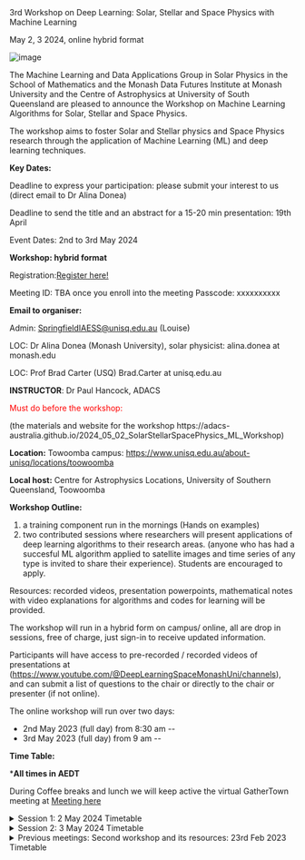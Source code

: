 <!DOCTYPE html>
<html>
<head>
 3rd Workshop on Deep Learning: Solar, Stellar and Space Physics with Machine Learning <p>
May 2, 3 2024, online hybrid format	
</head>
<body>

![image](https://github.com/adonea/Third-workshop-on-Artificial-Intelligence-for-Space-Science-Research/blob/main/Logo_MDFI_MON_USQ.jpeg)

The Machine Learning and Data Applications Group in Solar Physics in  the School of Mathematics and the Monash Data Futures Institute at Monash University and the Centre of Astrophysics at University of South Queensland are pleased to announce the Workshop on Machine Learning Algorithms for Solar, Stellar and Space Physics.

The workshop aims to foster Solar and Stellar physics and Space Physics research through the application of Machine Learning (ML) and deep learning techniques.

**Key Dates:**

Deadline to express your participation: please submit your interest to us  (direct email to Dr Alina Donea)


Deadline to send the title and an abstract for a 15-20 min presentation: 19th April

Event Dates: 2nd to 3rd May 2024

**Workshop: hybrid format**


Registration:<a href="https://forms.office.com/Pages/ResponsePage.aspx?id=k_v7fbYZhUmsflAaN5OEVqSZBOqqhuFJg2Fzr60CZalUN0FBOUJWU1VXT0tHTUVVVkhMNklBVE9COC4u">Register here!</a>

Meeting ID: TBA once you enroll into the meeting
Passcode: xxxxxxxxxx

**Email to organiser:**	

Admin: SpringfieldIAESS@unisq.edu.au (Louise)

LOC: Dr Alina Donea (Monash University), solar physicist: alina.donea at monash.edu

LOC: Prof Brad Carter (USQ) Brad.Carter at unisq.edu.au

**INSTRUCTOR**: Dr Paul Hancock, ADACS

<body><p style="color:red;">Must do before the workshop:</p></body>
(the materials and website for the workshop 
https://adacs-australia.github.io/2024_05_02_SolarStellarSpacePhysics_ML_Workshop)

**Location:** Towoomba  campus:  https://www.unisq.edu.au/about-unisq/locations/toowoomba

**Local host:** Centre for Astrophysics Locations, University of Southern Queensland, Toowoomba



**Workshop Outline:**
1) a training component run in the mornings (Hands on examples)
2) two contributed sessions where researchers will present applications of deep learning algorithms to their research areas. (anyone who has had a succesful ML algorithm applied to satellite images and time series of any type is invited to share their experience). Students are encouraged to apply.
  
Resources: recorded videos, presentation powerpoints, mathematical notes with video explanations for algorithms and codes for learning will be provided. 


The workshop will run in a hybrid form on campus/ online, all are drop in sessions, free of charge, just sign-in to receive updated information.

 Participants will have access to pre-recorded / recorded videos of presentations  at (https://www.youtube.com/@DeepLearningSpaceMonashUni/channels), and can submit a list of questions to the chair or directly to the chair or presenter (if not online).

The online workshop will run over two days: 
	<div>
  <ul>
    <li>2nd May 2023  (full day) from 8:30 am --</li>
    <li>3rd May 2023  (full day) from 9 am --</li>
  </ul>
</div>
	


**Time Table:**

*<strong>All times in AEDT</strong>

During Coffee breaks and lunch we will keep active the virtual GatherTown meeting at <a href="https://app.gather.town/invite?token=33FlcxEXR1GvgbRTlWEI"> Meeting here </a>

<details><summary>Session 1: 2 May 2024 Timetable</summary>
<p>


<table id="table69225">
  <thead>
    <tr>
      <th style="text-align: center;" id="table69225r1c1">
        Time
      </th>
      <th style="text-align: center;" id="table69225r1c2">
        Presenter
      </th>
      <th style="text-align: center;" id="table69225r1c3">
        Title
      </th>
      <th style="text-align: center;" id="table69225r1c4">
        Recorded session link
      </th>
      <th style="text-align: center;" id="table69225r1c5">
        Repos, Githubs
      </th>
    </tr>
  </thead>
  <tbody>
    <tr>
      <td style="text-align: center;" headers="table69225r1c1">
        9:00 a.m.
      </td>
      <td style="text-align: center;" headers="table69225r1c2">
       Prof. Brad Carter
      </td>
      <td style="text-align: center;" headers="table69225r1c3">
        Welcome to UniSQ, overview of relevant UniSQ research, feature of AI at USQueensland  <br><em></em>
      </td>
      <td style="text-align: center;" headers="table69225r1c4">
        Centre of Astrophysics, USQ
      </td>
      <td style="text-align: center;" headers="table69225r1c5">
       general
      </td>
    </tr>	  	 
  <tr>
      <td style="text-align: center;" headers="table69225r1c1">
        9:15 a.m. - 12:15 noon, with coffee break 10:30ish (Morning tea supplied, coffee is amazing))
      </td>
      <td style="text-align: center;" headers="table69225r1c2">
       <a href="https://staffportal.curtin.edu.au/staff/profile/view/paul-hancock-023877e7/">Dr Paul Hancock</a> , Curtin Univ,, ADACS <br><em>Institute</em>
      </td>
      <td style="text-align: center;" headers="table69225r1c3">
        WORKSHOP 1: Training for feature detection algorithms, imaged based analysis<P>
Introduce expert systems as the "simplest" AI.<P>
Use seismic data (time/distance plots) and the task of identifying ripples as an example of how we can move from human to computer identification.<P>
Investigate some of the features that humans look for in the images, which of these are "signal" and which are "noise".<P>
Discuss the difference between detection and characterisation.<P>
Create an algorithm (or modify existing one) which will help determine the SNR or similar metric for the data set.<P>
Build a "ripple detector" using our algorithm and apply it to images.<P>
This lesson will use Jupyter notebooks on people's local machines so they have something to take away after the event.<P>
      </td>
      <td style="text-align: center;" headers="table69225r1c4">
        <a href="https://www.youtube.com/@DeepLearningSpaceMonashUni/channels">TB released on Youtube</a> and 
	      <a href="https://adacs-australia.github.io/2024_05_02_SolarStellarSpacePhysics_ML_Workshop"> Materials and website </a>
      </td>
      <td style="text-align: center;" headers="table69225r1c5">
       workshop  
      </td>
    </tr>
    <tr>
      <td style="text-align: center;" headers="table69225r1c1">
        12:00-1:00 p.m.  
      </td>
      <td style="text-align: center;" headers="table69225r1c2">
       Lunch supplied<br><em>Toowoomba Campus</em>
      </td>
      <td style="text-align: center;" headers="table69225r1c3">
       -- 
      </td>
      <td style="text-align: center;" headers="table69225r1c4">
        --
      </td>
      <td style="text-align: center;" headers="table69225r1c5">
       lunch
      </td>
    </tr>
    <tr>
      <td style="text-align: center;" headers="table69225r1c1">
        1:00-1:30 p.m. 
      </td>
      <td style="text-align: center;" headers="table69225r1c2">
       Dr Mark Cheung<br><em>CSIRO Australia</em> 
      </td>
      <td style="text-align: center;" headers="table69225r1c3">
       Applications of ML in Heliophysics
      </td>
      <td style="text-align: center;" headers="table69225r1c4">
        <a href="https://www.youtube.com/@DeepLearningSpaceMonashUni/channels">TB Youtubed</a> 
      </td>
      <td style="text-align: center;" headers="table69225r1c5">
       talk
      </td>
    </tr>	 
   <tr>
      <td style="text-align: center;" headers="table69225r1c1">
        1:30-2:00 p.m. 
      </td>
      <td style="text-align: center;" headers="table69225r1c2">
       Dr Mahsa Salehi<br><em>Department of Data Science and Artificial Intelligence, Monash University, Melbourne, VIC, Australia</em>
      </td>
      <td style="text-align: center;" headers="table69225r1c3">
        Improving position encoding of transformers for multivariate time series classification
      </td>
      <td style="text-align: center;" headers="table69225r1c4">
        <a href="https://www.youtube.com/@DeepLearningSpaceMonashUni/channels">TB Youtubed</a> 
      </td>
      <td style="text-align: center;" headers="table69225r1c5">
       talk
      </td>
    </tr>
    <tr>
      <td style="text-align: center;" headers="table69225r1c1">
        2:00-2:30 
      </td>
      <td style="text-align: center;" headers="table69225r1c2">
       Prof. Shravan Hanasoge, Faculty Member at the Tata Institute of Fundamental Research
Tata Institute of Fundamental Research, Mumbai 
  </td>
      <td style="text-align: center;" headers="table69225r1c3">
        Stellar and Solar convection
      </td>
      <td style="text-align: center;" headers="table69225r1c4">
        ...
      </td>
      <td style="text-align: center;" headers="table69225r1c5">
       talk
      </td>
    </tr>  
	  <tr>
      <td style="text-align: center;" headers="table69225r1c1">
        2:30-3:00 
      </td>
      <td style="text-align: center;" headers="table69225r1c2">
       coffee/tea  time and questions
  </td>
      <td style="text-align: center;" headers="table69225r1c3">
       ...
      </td>
      <td style="text-align: center;" headers="table69225r1c4">
        ...
      </td>
      <td style="text-align: center;" headers="table69225r1c5">
       ...
      </td>
    </tr> 
	  
  <tr>
      <td style="text-align: center;" headers="table69225r1c1">
        3:00-3:30 
      </td>
      <td style="text-align: center;" headers="table69225r1c2">
       Dr. Dan Marrable, Lead Data Scientist, Curtin Institute for Data Science
  </td>
      <td style="text-align: center;" headers="table69225r1c3">
        Overview of AI/ML applications used at CIDS
      </td>
      <td style="text-align: center;" headers="table69225r1c4">
        ...
      </td>
      <td style="text-align: center;" headers="table69225r1c5">
       talk
      </td>
    </tr>  
	  <tr style="text-align: center;">
      <td headers="table69225r1c1">
        3:30-4:00 p.m. 
      </td>
      <td headers="table69225r1c2">
        Dr. Siddharth Dhanpal <P>
		Tata Institute of Fundamental Research
      </td>
      <td headers="table69225r1c3">
        Asteroseismology of red giants using deep learning 
      </td>
      <td headers="table69225r1c4">
        Youtube
      </td>
      <td headers="table69225r1c5">
	     <a href="https://github.com/merceavanessa/sunquakes">github link</a> 
      </td>
    </tr>
    <tr>
      <td style="text-align: center;" headers="table69225r1c1">
        4:00-4:30 (30 min)
      </td>
      <td style="text-align: center;" headers="table69225r1c2">
       Prof. Matthew Graham, Research Professor of Astronomy at the California Institute of Technology and the Project Scientist for the Zwicky Transient Facility (ZTF)
  </td>
      <td style="text-align: center;" headers="table69225r1c3">
       ...
      </td>
      <td style="text-align: center;" headers="table69225r1c4">
        ...
      </td>
      <td style="text-align: center;" headers="table69225r1c5">
       talk
      </td>
    </tr>
	  
  </tbody>
</table>
<p>
  *<strong>All times in AEDT</strong>
</p>

</p>
</details>

	
<details><summary>Session 2: 3 May 2024 Timetable</summary>
<p>


<table id="table69225">
  <thead>
    <tr>
      <td style="text-align: center;" headers="table69225r1c1">
        9:00-9:20 a.m. 
      </td>
      <td style="text-align: center;" headers="table69225r1c2">
       <a href="https://christopher-lindsay.github.io/"> Christopher Lindsay</a> <br><em>Yale University, USA</em>
      </td>
      <td style="text-align: center;" headers="table69225r1c3">
        Detecting Solar Flares in Sun-as-a-Star Observations with Convolutional Neural Networks
      </td>
      <td style="text-align: center;" headers="table69225r1c4">
        <a href="https://www.youtube.com/@DeepLearningSpaceMonashUni/channels">TB Youtubed</a> 
      </td>
      <td style="text-align: center;" headers="table69225r1c5">
       talk
      </td>
    </tr>
<tr>
      <td style="text-align: center;" headers="table69225r1c1">
        9:20-9:40 a.m. 
      </td>
      <td style="text-align: center;" headers="table69225r1c2">
       Dr. Amr Hamada <br><em>National Solar Observatory, USA</em>
      </td>
      <td style="text-align: center;" headers="table69225r1c3">
        Improving Far-Side Solar Active Region Detection: A Deep Learning Approach
      </td>
      <td style="text-align: center;" headers="table69225r1c4">
        <a href="https://www.youtube.com/@DeepLearningSpaceMonashUni/channels">TB Youtubed</a> 
      </td>
      <td style="text-align: center;" headers="table69225r1c5">
       talk
      </td>
    </tr>
<tr>
      <td style="text-align: center;" headers="table69225r1c1">
        9:40-10:00 a.m. 
      </td>
      <td style="text-align: center;" headers="table69225r1c2">
       Dr Mitch Creelman <br><em>National Solar Observatory, USA</em>
      </td>
      <td style="text-align: center;" headers="table69225r1c3">
	      Implementation of Discriminator Neural Networks for QAQC, Operational Implementations of AI at NISPDC
      </td>
      <td style="text-align: center;" headers="table69225r1c4">
        <a href="https://www.youtube.com/@DeepLearningSpaceMonashUni/channels">TB Youtubed</a> 
      </td>
      <td style="text-align: center;" headers="table69225r1c5">
       talk
      </td>
    </tr>
  </thead>
  <tbody>
	  <tr>
      <td style="text-align: center;" headers="table69225r1c1">
        10:10 a.m. - 1:00 p.m. (coffee break is most likely 11:10 am, supplied)
      </td>
      <td style="text-align: center;" headers="table69225r1c2">
       <a href="https://staffportal.curtin.edu.au/staff/profile/view/paul-hancock-023877e7/"> Dr Paul Hancock</a>, Curtin Univ,, ADACS <br><em>Institute</em>
      </td>
      <td style="text-align: center;" headers="table69225r1c3">
       Workshop 2: Time series forcasting with ML(P)
	      Introduce time series data and what challenges are different from other types of data<P>
The workshop will focus on predicting Sun spot numbers using historical data<P>
hands on experience with something relevant to the learner's field<P>
simple enough to get results in the 3hr slot, but with enough detail that people can apply the lessons learned to their own data.<P>
Explore various methods for prediction, validation, measuring error, and tuning models.<P>
We will use scikit learn as the library, but the methods and techniques that we explore are available / applicable to other ML libraries.<P>
This lesson will also use Jupyter notebooks.<P>
      </td>
      <td style="text-align: center;" headers="table69225r1c4">
        <a href="https://www.youtube.com/@DeepLearningSpaceMonashUni/channels">Youtube</a> 
      </td>
      <td style="text-align: center;" headers="table69225r1c5">
       workshop
      </td>
    </tr>
<tr>
      <td style="text-align: center;" headers="table69225r1c1">
        1:00 p.m. - 2 p.m.
      </td>
      <td style="text-align: center;" headers="table69225r1c2">
       lunch supplied
      </td>
      <td style="text-align: center;" headers="table69225r1c3">
       --
      </td>
      <td style="text-align: center;" headers="table69225r1c4">
        --
      </td>
      <td style="text-align: center;" headers="table69225r1c5">
       meet virtually 
      </td>
    </tr>	  
   <tr>
      <td style="text-align: center;" headers="table69225r1c1">
        2:00 p.m. - 2:30 p.m.
      </td>
      <td style="text-align: center;" headers="table69225r1c2">
      Dr Prasad Mani 
      </td>
      <td style="text-align: center;" headers="table69225r1c3">
     Magnetic field in the Sun emerges unaffected by large-scale surface flows 
      </td>
      <td style="text-align: center;" headers="table69225r1c4">
        Using deep-learning, we are able to peer through individual, highly noisy, flow images around magnetic regions in the Sun. Convolution neural networks improved S/N threshold in these images by a factor of  √2. 
      </td>
      <td style="text-align: center;" headers="table69225r1c5">
       group
      </td>
    </tr>
    <tr>
      <td style="text-align: center;" headers="table69225r1c1">
        2:30 p.m. - 2:50 p.m.
      </td>
      <td style="text-align: center;" headers="table69225r1c2">
      Mr Angel Martinez Cifuentes, Monash Univ
      </td>
      <td style="text-align: center;" headers="table69225r1c3">
      Sunquakes in the Sun (useful information when searching for staquakes)
      </td>
      <td style="text-align: center;" headers="table69225r1c4">
       <a href="https://www.youtube.com/@DeepLearningSpaceMonashUni/channels">Youtube</a>  
      </td>
      <td style="text-align: center;" headers="table69225r1c5">
       talks
      </td>
    </tr>
	<tr>
      <td style="text-align: center;" headers="table69225r1c1">
        2:50 p.m. - 3:05 p.m.
      </td>
      <td style="text-align: center;" headers="table69225r1c2">
      Dr Belinda Nicholson, USQ 
      </td>
      <td style="text-align: center;" headers="table69225r1c3">
      Stars and 
      </td>
      <td style="text-align: center;" headers="table69225r1c4">
       <a href="https://www.youtube.com/@DeepLearningSpaceMonashUni/channels">Youtube</a>  
      </td>
      <td style="text-align: center;" headers="table69225r1c5">
       talks
      </td>
    </tr>
	  <tr style="text-align: center;">
      <td headers="table69225r1c1">
        3:05-3:25 p.m. 
      </td>
      <td headers="table69225r1c2">
        Matthew G Lennard, Sheffield University 
      </td>
      <td headers="table69225r1c3">
        Seeking plasma flow structures in emerging active regions with machine learning
      </td>
      <td headers="table69225r1c4">
        Youtube
      </td>
      <td headers="table69225r1c5">
	     <a href="https://github.com/merceavanessa/sunquakes">github link</a> 
      </td>
    </tr>
	  <tr>
      <td style="text-align: center;" headers="table69225r1c1">
        3:25 p.m. - 3:40 p.m.
      </td>
      <td style="text-align: center;" headers="table69225r1c2">
 Coffee break and Trivia quiz: "Whose research is this?" 
      </td>
      <td style="text-align: center;" headers="table69225r1c3">
      Quiz on general knowledge on stars, sun, discoveries,AI
      </td>
      <td style="text-align: center;" headers="table69225r1c4">
       ...
      </td>
      <td style="text-align: center;" headers="table69225r1c5">
       quiz and win
      </td>
    </tr>  
	  <tr>
      <td style="text-align: center;" headers="table69225r1c1">
        3:40 p.m. - 4 p.m.  closing remarks
      </td>
      <td style="text-align: center;" headers="table69225r1c2">
       Dr Alina Donea 
      </td>
      <td style="text-align: center;" headers="table69225r1c3">
      What is next? More training or networking and collaboration? Australian Resources for AI 
      </td>
      <td style="text-align: center;" headers="table69225r1c4">
       --
      </td>
      <td style="text-align: center;" headers="table69225r1c5">
       talk
      </td>
    </tr>
  </tbody>
</table>
<p>
  *<strong>All times in AEDT</strong>
</p>

</p>
</details>




<details><summary>Previous meetings: Second workshop and its resources:  23rd Feb 2023 Timetable</summary>
<p>


<table id="table69225">
  <thead>
    <tr>
      <th style="text-align: center;" id="table69225r1c1">
        Time
      </th>
      <th style="text-align: center;" id="table69225r1c2">
        Presenter
      </th>
      <th style="text-align: center;" id="table69225r1c3">
        Title
      </th>
      <th style="text-align: center;" id="table69225r1c4">
        Recorded session link
      </th>
      <th style="text-align: center;" id="table69225r1c5">
        Repos, Githubs
      </th>
    </tr>
  </thead>
  <tbody>
    <tr>
      <td style="text-align: center;" headers="table69225r1c1">
        9:00 a.m.
      </td>
      <td style="text-align: center;" headers="table69225r1c2">
        Ivan Milic<br><em>Leibniz Institute for Solar Physics - KIS</em>
      </td>
      <td style="text-align: center;" headers="table69225r1c3">
        Inferring Properties of the Solar Atmosphere From the Spectropolarimetric Observations Using Neural Networks
      </td>
      <td style="text-align: center;" headers="table69225r1c4">
        <a href="https://www.youtube.com/@DeepLearningSpaceMonashUni/channels">Youtube</a> 
      </td>
      <td style="text-align: center;" headers="table69225r1c5">
       talk
      </td>
    </tr>
    <tr style="text-align: center;">
      <td headers="table69225r1c1">
        9:30-10:45 a.m.
      </td>
      <td style="text-align: center;" headers="table69225r1c2">
        Workshop 1 by Ivan Milic
      </td>
      <td headers="table69225r1c3">
        notebooks and slides for DNN inversion lecture at monash ML workshop
      </td>
      <td headers="table69225r1c4">
        <a href="https://github.com/ivanzmilic/monash_workshop"> github link </a>  
      </td>
      <td headers="table69225r1c5">
        <a href="https://github.com/ivanzmilic/monash_workshop"> github link </a>  
      </td>
    </tr>
    <tr style="text-align: center;">
      <td headers="table69225r1c1">
        11:00 a.m. (Melbourne time)
      </td>
      <td style="text-align: center;" headers="table69225r1c2">
        <span style="background-color: #FFFF00"> special guest: Dr. Enrico Camporealle </span><br><em>NSO</em>
      </td> 
      <td headers="table69225r1c3">
        Space Weather and ML Trends 
      </td>
      <td headers="table69225r1c4">
        <a href="https://www.youtube.com/@DeepLearningSpaceMonashUni/channels">Youtube</a> 
      </td>
      <td headers="table69225r1c5">
        abstract
      </td>
    </tr>
    <tr>
      <td style="text-align: center;" headers="table69225r1c1">
        12:00 p.m. 
      </td>
      <td style="text-align: center;" headers="table69225r1c2">
         Workshop 2 by Ana Maria Perea 
      </td>
      <td style="text-align: center;" headers="table69225r1c3">
        PCa_tutorial
      </td>
      <td style="text-align: center;" headers="table69225r1c4">
        talk:<a href="https://github.com/pereaanamaria/PCa_tutorial">Youtube</a> 
      </td>
      <td style="text-align: center;" headers="table69225r1c5">
	      <a href="https://github.com/pereaanamaria/PCa_tutorial">github link</a> 
      </td>
    </tr>
    <tr style="text-align: center;">
      <td headers="table69225r1c1">
        1-2 p.m. 
      </td>
      <td headers="table69225r1c2">
        Lunch
      </td>
      <td headers="table69225r1c3">
        zoom chats online from 1:40-2 pm, cameras on, smile you are on camera
      </td>
      <td headers="table69225r1c4">
        TBA
      </td>
      <td headers="table69225r1c5">
       &nbsp;
      </td>
    </tr>
  <tr style="text-align: center;">
      <td headers="table69225r1c1">
        2-3 p.m. 
      </td>
      <td headers="table69225r1c2">
        Workshop 3 by  Mathilde Ritman
      </td>
      <td headers="table69225r1c3">
        Training and interrogating convolutional neural networks for a classification problem
      </td>
      <td headers="table69225r1c4">
        Youtube
      </td>
      <td headers="table69225r1c5">
      <a href="https://github.com/meritman/monash-workshop.git">github resources</a>
      </td>
    </tr>  
    <tr style="text-align: center;">
      <td headers="table69225r1c1">
        4-6 p.m. 
      </td>
      <td headers="table69225r1c2">
        Workshop 4 by Vanesssa Mercea
      </td>
      <td headers="table69225r1c3">
        Time predictions/analysis:Location prediction
Aplication OD :Visuals
      </td>
      <td headers="table69225r1c4">
        Youtube
      </td>
      <td headers="table69225r1c5">
	     <a href="https://github.com/merceavanessa/sunquakes">github link</a> 
      </td>
    </tr>
  </tbody>
</table>
<p>
  *<strong>All times in AEDT</strong>
</p>

</p>
</details>





</html>

